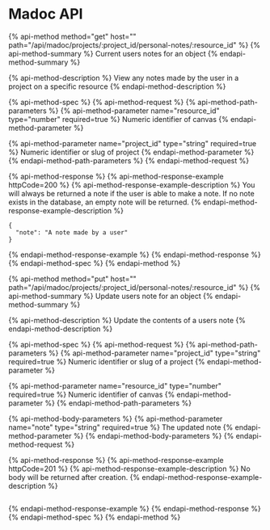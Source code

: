 # Madoc API

{% api-method method="get" host="" path="/api/madoc/projects/:project\_id/personal-notes/:resource\_id" %}
{% api-method-summary %}
Current users notes for an object
{% endapi-method-summary %}

{% api-method-description %}
View any notes made by the user in a project on a specific resource
{% endapi-method-description %}

{% api-method-spec %}
{% api-method-request %}
{% api-method-path-parameters %}
{% api-method-parameter name="resource\_id" type="number" required=true %}
Numeric identifier of canvas
{% endapi-method-parameter %}

{% api-method-parameter name="project\_id" type="string" required=true %}
Numeric identifier or slug of project
{% endapi-method-parameter %}
{% endapi-method-path-parameters %}
{% endapi-method-request %}

{% api-method-response %}
{% api-method-response-example httpCode=200 %}
{% api-method-response-example-description %}
You will always be returned a note if the user is able to make a note. If no note exists in the database, an empty note will be returned.
{% endapi-method-response-example-description %}

```
{
  "note": "A note made by a user"
}
```
{% endapi-method-response-example %}
{% endapi-method-response %}
{% endapi-method-spec %}
{% endapi-method %}

{% api-method method="put" host="" path="/api/madoc/projects/:project\_id/personal-notes/:resource\_id" %}
{% api-method-summary %}
Update users note for an object
{% endapi-method-summary %}

{% api-method-description %}
Update the contents of a users note
{% endapi-method-description %}

{% api-method-spec %}
{% api-method-request %}
{% api-method-path-parameters %}
{% api-method-parameter name="project\_id" type="string" required=true %}
Numeric identifier or slug of a project
{% endapi-method-parameter %}

{% api-method-parameter name="resource\_id" type="number" required=true %}
Numeric identifier of canvas
{% endapi-method-parameter %}
{% endapi-method-path-parameters %}

{% api-method-body-parameters %}
{% api-method-parameter name="note" type="string" required=true %}
The updated note
{% endapi-method-parameter %}
{% endapi-method-body-parameters %}
{% endapi-method-request %}

{% api-method-response %}
{% api-method-response-example httpCode=201 %}
{% api-method-response-example-description %}
No body will be returned after creation.
{% endapi-method-response-example-description %}

```

```
{% endapi-method-response-example %}
{% endapi-method-response %}
{% endapi-method-spec %}
{% endapi-method %}


